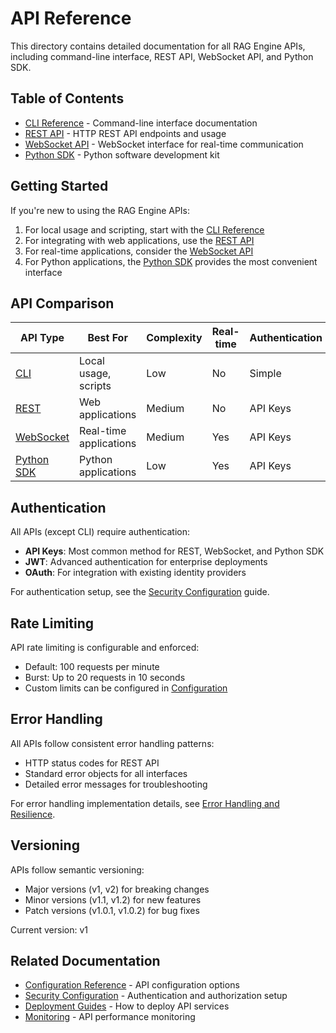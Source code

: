 # API Reference

This directory contains detailed documentation for all RAG Engine APIs, including command-line interface, REST API, WebSocket API, and Python SDK.

## Table of Contents

- [CLI Reference](./cli-reference.md) - Command-line interface documentation
- [REST API](./rest-api.md) - HTTP REST API endpoints and usage
- [WebSocket API](./websocket-api.md) - WebSocket interface for real-time communication
- [Python SDK](./python-sdk.md) - Python software development kit

## Getting Started

If you're new to using the RAG Engine APIs:

1. For local usage and scripting, start with the [CLI Reference](./cli-reference.md)
2. For integrating with web applications, use the [REST API](./rest-api.md)
3. For real-time applications, consider the [WebSocket API](./websocket-api.md)
4. For Python applications, the [Python SDK](./python-sdk.md) provides the most convenient interface

## API Comparison

| API Type | Best For | Complexity | Real-time | Authentication |
|----------|----------|------------|-----------|----------------|
| [CLI](./cli-reference.md) | Local usage, scripts | Low | No | Simple |
| [REST](./rest-api.md) | Web applications | Medium | No | API Keys |
| [WebSocket](./websocket-api.md) | Real-time applications | Medium | Yes | API Keys |
| [Python SDK](./python-sdk.md) | Python applications | Low | Yes | API Keys |

## Authentication

All APIs (except CLI) require authentication:

- **API Keys**: Most common method for REST, WebSocket, and Python SDK
- **JWT**: Advanced authentication for enterprise deployments
- **OAuth**: For integration with existing identity providers

For authentication setup, see the [Security Configuration](../configuration/security.md) guide.

## Rate Limiting

API rate limiting is configurable and enforced:

- Default: 100 requests per minute
- Burst: Up to 20 requests in 10 seconds
- Custom limits can be configured in [Configuration](../configuration/configuration-reference.md)

## Error Handling

All APIs follow consistent error handling patterns:

- HTTP status codes for REST API
- Standard error objects for all interfaces
- Detailed error messages for troubleshooting

For error handling implementation details, see [Error Handling and Resilience](../development/error_handling_and_resilience.md).

## Versioning

APIs follow semantic versioning:

- Major versions (v1, v2) for breaking changes
- Minor versions (v1.1, v1.2) for new features
- Patch versions (v1.0.1, v1.0.2) for bug fixes

Current version: v1

## Related Documentation

- [Configuration Reference](../configuration/configuration-reference.md) - API configuration options
- [Security Configuration](../configuration/security.md) - Authentication and authorization setup
- [Deployment Guides](../deployment/) - How to deploy API services
- [Monitoring](../operations/monitoring.md) - API performance monitoring